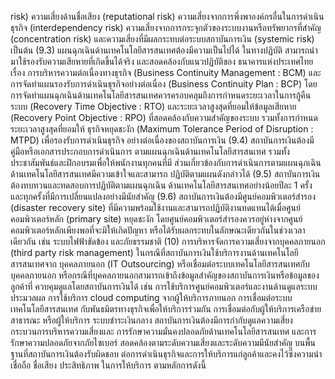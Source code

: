 risk) ความเสี่ยงด้านชื่อเสียง (reputational risk) ความเสี่ยงจากการพึ่งพาองค์กรอื่นในการดำเนินธุรกิจ
(interdependency risk) ความเสี่ยงจากการกระจุกตัวของระบบงานหรือทรัพยากรที่สำคัญ (concentration
risk) และความเสี่ยงที่มีผลกระทบต่อระบบสถาบันการเงิน (systemic risk) เป็นต้น
(9.3) แผนฉุกเฉินด้านเทคโนโลยีสารสนเทศต้องมีความเป็นไปได้
ในทางปฏิบัติ สามารถนำมาใช้รองรับความเสียหายที่เกิดขึ้นได้จริง และสอดคล้องกับแนวปฏิบัติของ
ธนาคารแห่งประเทศไทย เรื่อง การบริหารความต่อเนื่องทางธุรกิจ (Business Continuity Management :
BCM) และการจัดทําแผนรองรับการดำเนินธุรกิจอย่างต่อเนื่อง (Business Continuity Plan : BCP)
โดยการจัดทำแผนฉุกเฉินด้านเทคโนโลยีสารสนเทศควรครอบคลุมถึงการกำหนดระยะเวลาในการกู้คืนระบบ
(Recovery Time Objective : RTO) และระยะเวลาสูงสุดที่ยอมให้ข้อมูลเสียหาย (Recovery Point
Objective : RPO) ที่สอดคล้องกับความสำคัญของระบบ รวมทั้งการกำหนดระยะเวลาสูงสุดที่ยอมให้
ธุรกิจหยุดชะงัก (Maximum Tolerance Period of Disruption : MTPD) เพื่อรองรับการดำเนินธุรกิจ
อย่างต่อเนื่องของสถาบันการเงิน
(9.4) สถาบันการเงินต้องมีคู่มือหรือเอกสารประกอบการดำเนินการ
ตามแผนฉุกเฉินด้านเทคโนโลยีสารสนเทศ รวมทั้งประชาสัมพันธ์และฝึกอบรมเพื่อให้พนักงานทุกคนที่มี
ส่วนเกี่ยวข้องกับการดำเนินการตามแผนฉุกเฉินด้านเทคโนโลยีสารสนเทศมีความเข้าใจและสามารถ
ปฏิบัติตามแผนดังกล่าวได้
(9.5) สถาบันการเงินต้องทบทวนและทดสอบการปฏิบัติตามแผนฉุกเฉิน
ด้านเทคโนโลยีสารสนเทศอย่างน้อยปีละ 1 ครั้ง และทุกครั้งที่มีการเปลี่ยนแปลงอย่างมีนัยสำคัญ
(9.6) สถาบันการเงินต้องมีศูนย์คอมพิวเตอร์สำรอง (disaster recovery
site) ที่มีความพร้อมใช้งานและสามารถปฏิบัติงานทดแทนได้เมื่อศูนย์คอมพิวเตอร์หลัก (primary site)
หยุดชะงัก โดยศูนย์คอมพิวเตอร์สำรองควรอยู่ห่างจากศูนย์คอมพิวเตอร์หลักเพียงพอที่จะมิให้เกิดปัญหา
หรือได้รับผลกระทบในลักษณะเดียวกันในช่วงเวลาเดียวกัน เช่น ระบบไฟฟ้าขัดข้อง และภัยธรรมชาติ
(10) การบริหารจัดการความเสี่ยงจากบุคคลภายนอก (third party risk
management)
ในกรณีที่สถาบันการเงินใช้บริการงานด้านเทคโนโลยีสารสนเทศจาก
บุคคลภายนอก (IT Outsourcing) หรือเชื่อมต่อระบบเทคโนโลยีสารสนเทศกับบุคคลภายนอก
หรือกรณีที่บุคคลภายนอกสามารถเข้าถึงข้อมูลสำคัญของสถาบันการเงินหรือข้อมูลของลูกค้าที่
ควบคุมดูแลโดยสถาบันการเงินได้ เช่น การใช้บริการศูนย์คอมพิวเตอร์และงานด้านดูแลระบบประมวลผล
การใช้บริการ cloud computing จากผู้ให้บริการภายนอก การเชื่อมต่อระบบเทคโนโลยีสารสนเทศ
กับพันธมิตรทางธุรกิจเพื่อให้บริการร่วมกัน การเชื่อมต่อกับผู้ให้บริการเครือข่ายสาธารณะ หรือผู้ให้บริการ
ระบบชำระเงินกลาง สถาบันการเงินต้องมีการกำกับดูแลความเสี่ยง กระบวนการบริหารความเสี่ยงและ
การรักษาความมั่นคงปลอดภัยด้านเทคโนโลยีสารสนเทศ และการรักษาความปลอดภัยจากภัยไซเบอร์
สอดคล้องตามระดับความเสี่ยงและระดับความมีนัยสำคัญ บนพื้นฐานที่สถาบันการเงินต้องรับผิดชอบ
ต่อการดำเนินธุรกิจและการให้บริการแก่ลูกค้าและคงไว้ซึ่งความน่าเชื่อถือ ชื่อเสียง ประสิทธิภาพ
ในการให้บริการ ตามหลักการดังนี้
